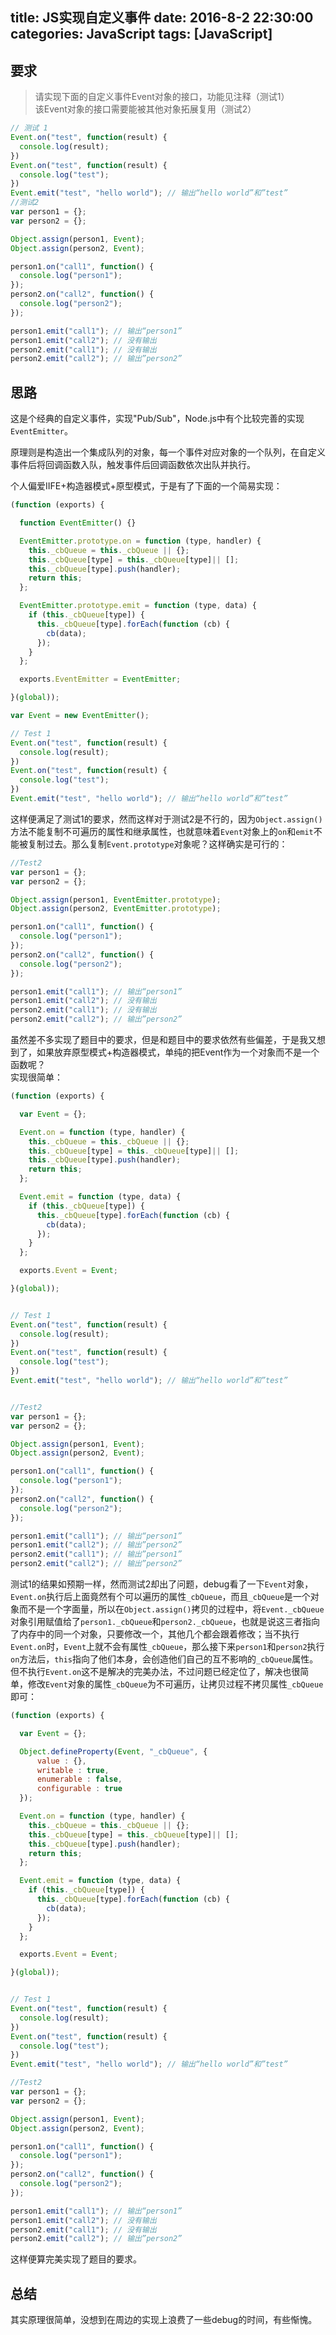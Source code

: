 title: JS实现自定义事件
date: 2016-8-2 22:30:00
categories: JavaScript
tags: [JavaScript]
---
## 要求
> 请实现下面的自定义事件Event对象的接口，功能见注释（测试1）  
该Event对象的接口需要能被其他对象拓展复用（测试2）
<!-- more -->

```JavaScript
// 测试 1
Event.on("test", function(result) {
  console.log(result);
})
Event.on("test", function(result) {
  console.log("test");
})
Event.emit("test", "hello world"); // 输出“hello world”和”test”
//测试2
var person1 = {};
var person2 = {};

Object.assign(person1, Event);
Object.assign(person2, Event);

person1.on("call1", function() {
  console.log("person1");
});
person2.on("call2", function() {
  console.log("person2");
});

person1.emit("call1"); // 输出“person1”
person1.emit("call2"); // 没有输出
person2.emit("call1"); // 没有输出
person2.emit("call2"); // 输出”person2”
```

## 思路
这是个经典的自定义事件，实现"Pub/Sub"，Node.js中有个比较完善的实现`EventEmitter`。  

原理则是构造出一个集成队列的对象，每一个事件对应对象的一个队列，在自定义事件后将回调函数入队，触发事件后回调函数依次出队并执行。  

个人偏爱IIFE+构造器模式+原型模式，于是有了下面的一个简易实现：
```JavaScript
(function (exports) {

  function EventEmitter() {}

  EventEmitter.prototype.on = function (type, handler) {
    this._cbQueue = this._cbQueue || {};
    this._cbQueue[type] = this._cbQueue[type]|| [];
    this._cbQueue[type].push(handler);
    return this;
  };

  EventEmitter.prototype.emit = function (type, data) {
    if (this._cbQueue[type]) {
      this._cbQueue[type].forEach(function (cb) {
        cb(data);
      });
    }
  };

  exports.EventEmitter = EventEmitter;

}(global));

var Event = new EventEmitter();

// Test 1
Event.on("test", function(result) {
  console.log(result);
})
Event.on("test", function(result) {
  console.log("test");
})
Event.emit("test", "hello world"); // 输出“hello world”和”test”
```
这样便满足了测试1的要求，然而这样对于测试2是不行的，因为`Object.assign()`方法不能复制不可遍历的属性和继承属性，也就意味着`Event`对象上的`on`和`emit`不能被复制过去。那么复制`Event.prototype`对象呢？这样确实是可行的：
```JavaScript
//Test2
var person1 = {};
var person2 = {};

Object.assign(person1, EventEmitter.prototype);
Object.assign(person2, EventEmitter.prototype);

person1.on("call1", function() {
  console.log("person1");
});
person2.on("call2", function() {
  console.log("person2");
});

person1.emit("call1"); // 输出“person1”
person1.emit("call2"); // 没有输出
person2.emit("call1"); // 没有输出
person2.emit("call2"); // 输出”person2”
```
虽然差不多实现了题目中的要求，但是和题目中的要求依然有些偏差，于是我又想到了，如果放弃原型模式+构造器模式，单纯的把Event作为一个对象而不是一个函数呢？  
实现很简单：
```JavaScript
(function (exports) {

  var Event = {};

  Event.on = function (type, handler) {
    this._cbQueue = this._cbQueue || {};
    this._cbQueue[type] = this._cbQueue[type]|| [];
    this._cbQueue[type].push(handler);
    return this;
  };

  Event.emit = function (type, data) {
    if (this._cbQueue[type]) {
      this._cbQueue[type].forEach(function (cb) {
        cb(data);
      });
    }
  };

  exports.Event = Event;

}(global));


// Test 1
Event.on("test", function(result) {
  console.log(result);
})
Event.on("test", function(result) {
  console.log("test");
})
Event.emit("test", "hello world"); // 输出“hello world”和”test”


//Test2
var person1 = {};
var person2 = {};

Object.assign(person1, Event);
Object.assign(person2, Event);

person1.on("call1", function() {
  console.log("person1");
});
person2.on("call2", function() {
  console.log("person2");
});

person1.emit("call1"); // 输出“person1”
person1.emit("call2"); // 输出”person2”
person2.emit("call1"); // 输出”person1”
person2.emit("call2"); // 输出”person2”
```
测试1的结果如预期一样，然而测试2却出了问题，debug看了一下`Event`对象，`Event.on`执行后上面竟然有个可以遍历的属性`_cbQueue`，而且`_cbQueue`是一个对象而不是一个字面量，所以在`Object.assign()`拷贝的过程中，将`Event._cbQueue`对象引用赋值给了`person1._cbQueue`和`person2._cbQueue`，也就是说这三者指向了内存中的同一个对象，只要修改一个，其他几个都会跟着修改；当不执行`Event.on`时，`Event`上就不会有属性`_cbQueue`，那么接下来`person1`和`person2`执行`on`方法后，`this`指向了他们本身，会创造他们自己的互不影响的`_cbQueue`属性。  
但不执行`Event.on`这不是解决的完美办法，不过问题已经定位了，解决也很简单，修改`Event`对象的属性`_cbQueue`为不可遍历，让拷贝过程不拷贝属性`_cbQueue`即可：
```JavaScript
(function (exports) {

  var Event = {};

  Object.defineProperty(Event, "_cbQueue", {
	  value : {},
	  writable : true,
	  enumerable : false,
	  configurable : true
  });

  Event.on = function (type, handler) {
    this._cbQueue = this._cbQueue || {};
    this._cbQueue[type] = this._cbQueue[type]|| [];
    this._cbQueue[type].push(handler);
    return this;
  };

  Event.emit = function (type, data) {
    if (this._cbQueue[type]) {
      this._cbQueue[type].forEach(function (cb) {
        cb(data);
      });
    }
  };

  exports.Event = Event;

}(global));


// Test 1
Event.on("test", function(result) {
  console.log(result);
})
Event.on("test", function(result) {
  console.log("test");
})
Event.emit("test", "hello world"); // 输出“hello world”和”test”

//Test2
var person1 = {};
var person2 = {};

Object.assign(person1, Event);
Object.assign(person2, Event);

person1.on("call1", function() {
  console.log("person1");
});
person2.on("call2", function() {
  console.log("person2");
});

person1.emit("call1"); // 输出“person1”
person1.emit("call2"); // 没有输出
person2.emit("call1"); // 没有输出
person2.emit("call2"); // 输出”person2”
```
这样便算完美实现了题目的要求。

## 总结
其实原理很简单，没想到在周边的实现上浪费了一些debug的时间，有些惭愧。
